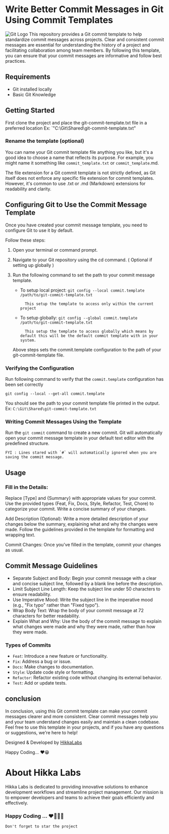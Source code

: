 # Write Better Commit Messages in Git Using Commit Templates
![Git Logo](https://upload.wikimedia.org/wikipedia/commons/thumb/e/e0/Git-logo.svg/1280px-Git-logo.svg.png)
This repository provides a Git commit template to help standardize commit messages across projects. Clear and consistent commit messages are essential for understanding the history of a project and facilitating collaboration among team members. By following this template, you can ensure that your commit messages are informative and follow best practices.

## Requirements
- Git installed locally
- Basic Git Knowledge

## Getting Started
First clone the project and place the git-commit-template.txt file in a preferred location
Ex: `"C:\Git\Shared\git-commit-template.txt"

### Rename the template (optional)
You can name your Git commit template file anything you like, but it's a good idea to choose a name that reflects its purpose. For example, you might name it something like `commit_template.txt` or `commit_template`.md.

The file extension for a Git commit template is not strictly defined, as Git itself does not enforce any specific file extension for commit templates. However, it's common to use .txt or .md (Markdown) extensions for readability and clarity.

## Configuring Git to Use the Commit Message Template
Once you have created your commit message template, you need to configure Git to use it by default. 

Follow these steps:

1. Open your terminal or command prompt.

2. Navigate to your Git repository using the cd command. ( Optional if setting up globally )

3. Run the following command to set the path to your commit message template.
    
    - To setup local project: `git config --local commit.template /path/to/git-commit-template.txt` 
    
            This setup the template to access only within the current project

    - To setup globally: `git config --global commit.template /path/to/git-commit-template.txt` 
    
            This setup the template to access globally which means by default this will be the default commit template with in your system.

    Above steps sets the commit.template configuration to the path of your git-commit-template file.

### Verifying the Configuration

Run following command to verify that the `commit.template` configuration has been set correctly

`git config --local --get-all commit.template`

You should see the path to your commit template file printed in the output.
Ex: `C:\Git\Shared\git-commit-template.txt`

### Writing Commit Messages Using the Template
Run the `git commit` command to create a new commit. Git will automatically open your commit message template in your default text editor with the predefined structure.

    FYI : Lines stared with `#` will automatically ignored when you are saving the commit message.

## Usage

### Fill in the Details:
Replace [Type] and {Summary} with appropriate values for your commit. Use the provided types (Feat, Fix, Docs, Style, Refactor, Test, Chore) to categorize your commit. Write a concise summary of your changes.

Add Description (Optional): Write a more detailed description of your changes below the summary, explaining what and why the changes were made. Follow the guidelines provided in the template for formatting and wrapping text.

Commit Changes: Once you've filled in the template, commit your changes as usual.


## Commit Message Guidelines
- Separate Subject and Body: Begin your commit message with a clear and concise subject line, followed by a blank line before the description.
- Limit Subject Line Length: Keep the subject line under 50 characters to ensure readability.
- Use Imperative Mood: Write the subject line in the imperative mood (e.g., "Fix typo" rather than "Fixed typo").
- Wrap Body Text: Wrap the body of your commit message at 72 characters for better readability.
- Explain What and Why: Use the body of the commit message to explain what changes were made and why they were made, rather than how they were made.

### Types of Commits
- `Feat`: Introduce a new feature or functionality.
- `Fix`: Address a bug or issue.
- `Docs`: Make changes to documentation.
- `Style`: Update code style or formatting.
- `Refactor`: Refactor existing code without changing its external behavior.
- `Test`: Add or update tests.

## conclusion

In conclusion, using this Git commit template can make your commit messages clearer and more consistent. Clear commit messages help you and your team understand changes easily and maintain a clean codebase. Feel free to use this template in your projects, and if you have any questions or suggestions, we're here to help!

Designed & Developed by [HikkaLabs](HikkaLabs.com)

Happy Coding... ❤️😁

# About Hikka Labs
Hikka Labs is dedicated to providing innovative solutions to enhance development workflows and streamline project management. Our mission is to empower developers and teams to achieve their goals efficiently and effectively.

### Happy Coding ... ❤️🧑‍💻😁 

```
Don't forget to star the project
```